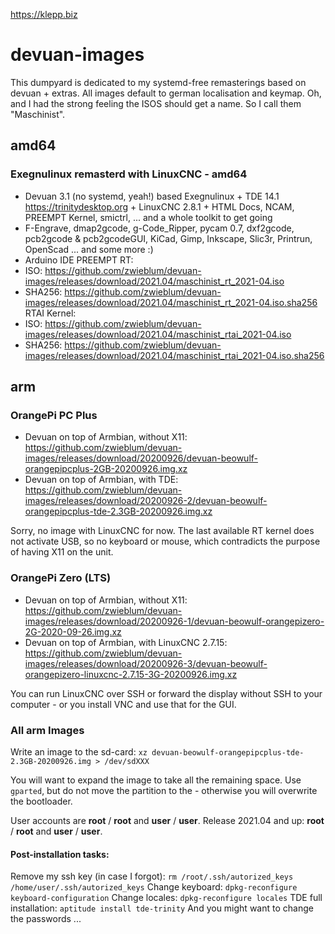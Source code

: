 https://klepp.biz

# devuan-images
This dumpyard is dedicated to my systemd-free remasterings based on devuan + extras. All images default to german localisation and keymap. Oh, and I had the strong feeling the ISOS should get a name. So I call them "Maschinist".

## amd64
### Exegnulinux remasterd with LinuxCNC - amd64

* Devuan 3.1 (no systemd, yeah!) based Exegnulinux + TDE 14.1 https://trinitydesktop.org + LinuxCNC 2.8.1 + HTML Docs, NCAM, PREEMPT Kernel, smictrl, ... and a whole toolkit to get going
* F-Engrave, dmap2gcode, g-Code_Ripper, pycam 0.7, dxf2gcode, pcb2gcode & pcb2gcodeGUI, KiCad, Gimp, Inkscape,  Slic3r, Printrun, OpenScad ... and some more :)
* Arduino IDE
PREEMPT RT:
* ISO: https://github.com/zwieblum/devuan-images/releases/download/2021.04/maschinist_rt_2021-04.iso
* SHA256: https://github.com/zwieblum/devuan-images/releases/download/2021.04/maschinist_rt_2021-04.iso.sha256
RTAI Kernel:
* ISO: https://github.com/zwieblum/devuan-images/releases/download/2021.04/maschinist_rtai_2021-04.iso
* SHA256: https://github.com/zwieblum/devuan-images/releases/download/2021.04/maschinist_rtai_2021-04.iso.sha256

## arm
### OrangePi PC Plus

* Devuan on top of Armbian, without X11: https://github.com/zwieblum/devuan-images/releases/download/20200926/devuan-beowulf-orangepipcplus-2GB-20200926.img.xz
* Devuan on top of Armbian, with TDE: https://github.com/zwieblum/devuan-images/releases/download/20200926-2/devuan-beowulf-orangepipcplus-tde-2.3GB-20200926.img.xz

Sorry, no image with LinuxCNC for now. The last available RT kernel does not activate USB, so no keyboard or mouse, which contradicts the purpose of having X11 on the unit.

### OrangePi Zero (LTS)

* Devuan on top of Armbian, without X11: https://github.com/zwieblum/devuan-images/releases/download/20200926-1/devuan-beowulf-orangepizero-2G-2020-09-26.img.xz
* Devuan on top of Armbian, with LinuxCNC 2.7.15: https://github.com/zwieblum/devuan-images/releases/download/20200926-3/devuan-beowulf-orangepizero-linuxcnc-2.7.15-3G-20200926.img.xz

You can run LinuxCNC over SSH or forward the display without SSH to your computer - or you install VNC and use that for the GUI. 

### All arm Images

Write an image to the sd-card:
`xz devuan-beowulf-orangepipcplus-tde-2.3GB-20200926.img > /dev/sdXXX`

You will want to expand the image to take all the remaining space. Use `gparted`, but do not move the partition to the - otherwise you will overwrite the bootloader. 

User accounts are **root** / **root** and **user** / **user**. 
Release 2021.04 and up:  **root** / **root** and **user** / **user**. 

#### Post-installation tasks:

Remove my ssh key (in case I forgot): `rm /root/.ssh/autorized_keys /home/user/.ssh/autorized_keys`
Change keyboard: `dpkg-reconfigure keyboard-configuration`
Change locales: `dpkg-reconfigure locales`
TDE full installation: `aptitude install tde-trinity`
And you might want to change the passwords ...
